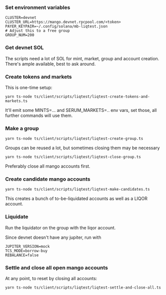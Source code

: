 ### Set environment variables

```
CLUSTER=devnet
CLUSTER_URL=https://mango.devnet.rpcpool.com/<token>
PAYER_KEYPAIR=~/.config/solana/mb-liqtest.json
# Adjust this to a free group
GROUP_NUM=200
```

### Get devnet SOL

The scripts need a lot of SOL for mint, market, group and account creation.
There's ample available, best to ask around.

### Create tokens and markets

This is one-time setup:

```
yarn ts-node ts/client/scripts/liqtest/liqtest-create-tokens-and-markets.ts
```

It'll emit some MINTS=... and SERUM_MARKETS=.. env vars, set those, all further
commands will use them.

### Make a group

```
yarn ts-node ts/client/scripts/liqtest/liqtest-create-group.ts
```

Groups can be reused a lot, but sometimes closing them may be necessary

```
yarn ts-node ts/client/scripts/liqtest/liqtest-close-group.ts
```

Preferably close all mango accounts first.

### Create candidate mango accounts

```
yarn ts-node ts/client/scripts/liqtest/liqtest-make-candidates.ts
```

This creates a bunch of to-be-liquidated accounts as well as a LIQOR account.

### Liquidate

Run the liquidator on the group with the liqor account.

Since devnet doesn't have any jupiter, run with
```
JUPITER_VERSION=mock
TCS_MODE=borrow-buy
REBALANCE=false
```

### Settle and close all open mango accounts

At any point, to reset by closing all accounts:

```
yarn ts-node ts/client/scripts/liqtest/liqtest-settle-and-close-all.ts
```
